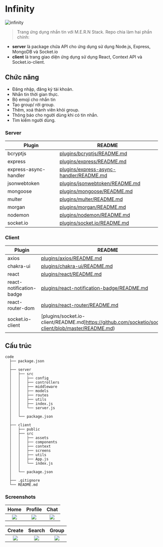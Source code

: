 # Infinity

![infinity](https://github.com/Ren0503/infinity-js-chat/blob/master/client/src/assets/header.png)

> Trang ứng dụng nhắn tin với M.E.R.N Stack. Repo chia làm hai phần chính:
- **server** là package chứa API cho ứng dụng sử dụng Node.js, Express, MongoDB và Socket.io
- **client** là trang giao diện ứng dụng sử dụng React, Context API và Socket.io-client.

## Chức năng

- Đăng nhập, đăng ký tài khoản.
- Nhắn tin thời gian thực.
- Bộ emoji cho nhắn tin
- Tạo group/ rời group.
- Thêm, xoá thành viên khỏi group.
- Thông báo cho người dùng khi có tin nhắn.
- Tìm kiếm người dùng.

### Server

| Plugin | README |
| ------ | ------ |
| bcryptjs | [plugins/bcryptjs/README.md](https://github.com/dcodeIO/bcrypt.js/blob/master/README.md) |
| express | [plugins/express/README.md](https://github.com/expressjs/express/blob/master/Readme.md) |
| express-async-handler | [plugins/express-async-handler/README.md](https://github.com/abazhenov/express-async-handler/blob/master/README.md) |
| jsonwebtoken | [plugins/jsonwebtoken/README.md](https://github.com/auth0/node-jsonwebtoken/blob/master/README.md) |
| mongoose | [plugins/mongoose/README.md](https://github.com/Automattic/mongoose/blob/master/README.md) |
| multer | [plugins/multer/README.md](https://github.com/expressjs/multer/blob/master/README.md)|
| morgan | [plugins/morgan/README.md](https://github.com/expressjs/morgan/blob/master/README.md) |
| nodemon | [plugins/nodemon/README.md](https://github.com/remy/nodemon/blob/master/README.md) |
| socket.io | [plugins/socket.io/README.md](https://github.com/socketio/socket.io/blob/master/Readme.md) |

### Client

| Plugin | README |
| ------ | ------ |
| axios | [plugins/axios/README.md](https://github.com/axios/axios/blob/master/README.md) |
| chakra-ui | [plugins/chakra-ui/README.md](https://github.com/chakra-ui/chakra-ui/blob/main/README.md) |
| react | [plugins/react/README.md](https://github.com/facebook/react/blob/master/README.md) |
| react-notification-badge | [plugins/react-notification-badge/README.md](https://github.com/mobilusoss/react-notification-badge/blob/master/README.md) |
| react-router-dom | [plugins/react-router/README.md](https://github.com/ReactTraining/react-router/blob/master/README.md) |
| socket.io-client | [plugins/socket.io-client/README.md]https://github.com/socketio/socket.io-client/blob/master/README.md) |

## Cấu trúc
    code
      ├── package.json
      │
      ├── server
      │   ├── src
      │   │   ├── config
      │   │   ├── controllers
      │   │   ├── middleware
      │   │   ├── models
      │   │   ├── routes
      │   │   ├── utils
      │   │   ├── index.js
      │   │   └── server.js
      │   │
      │   └── package.json
      │
      ├── client
      │   ├── public
      │   ├── src
      │   │   ├── assets
      │   │   ├── components
      │   │   ├── context
      │   │   ├── screens
      │   │   ├── utils
      │   │   ├── App.js
      │   │   └── index.js
      │   │
      │   └── package.json
      │
      ├── .gitignore
      └── README.md


### Screenshots

|                                        Home                                        |                                        Profile                                        |                                        Chat                                        |
| :--------------------------------------------------------------------------------: | :------------------------------------------------------------------------------------: | :-----------------------------------------------------------------------------------: |
| ![](https://github.com/Ren0503/infinity-js-chat/blob/master/client/src/assets/screenshots/home.png) | ![](https://github.com/Ren0503/infinity-js-chat/blob/master/client/src/assets/screenshots/profile.png) | ![](https://github.com/Ren0503/infinity-js-chat/blob/master/client/src/assets/screenshots/chat.png) |

|                                        Create                                        |                                        Search                                        |                                        Group                                        |
| :--------------------------------------------------------------------------------: | :------------------------------------------------------------------------------------: | :-----------------------------------------------------------------------------------: |
| ![](https://github.com/Ren0503/infinity-js-chat/blob/master/client/src/assets/screenshots/create.png) | ![](https://github.com/Ren0503/infinity-js-chat/blob/master/client/src/assets/screenshots/search.png) | ![](https://github.com/Ren0503/infinity-js-chat/blob/master/client/src/assets/screenshots/group.png) |
